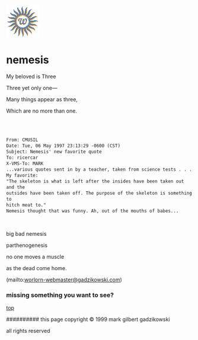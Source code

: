 ![wsun](assets/wsun.gif)

# nemesis



 My beloved is Three

 Three yet only one—

 Many things appear as three,

 Which are no more than one.

![xparent](assets/xparent.gif)  


```

From: CMUSIL
Date: Tue, 06 May 1997 23:13:29 -0600 (CST)
Subject: Nemesis' new favorite quote
To: ricercar
X-VMS-To: MARK
...various quotes sent in by a teacher, taken from science tests . . . My favorite:
"The skeleton is what is left after the insides have been taken out and the
outsides have been taken off. The purpose of the skeleton is something to
hitch meat to."
Nemesis thought that was funny. Ah, out of the mouths of babes...
		
	
```

 





 big bad nemesis

 parthenogenesis

 no one moves a muscle

 as the dead come home.

 

 (mailto:worlorn-webmaster@gadzikowski.com) 


### missing something you want to see?



 [top](#top) 


########## this page copyright © 1999 mark gilbert gadzikowski

all rights reserved